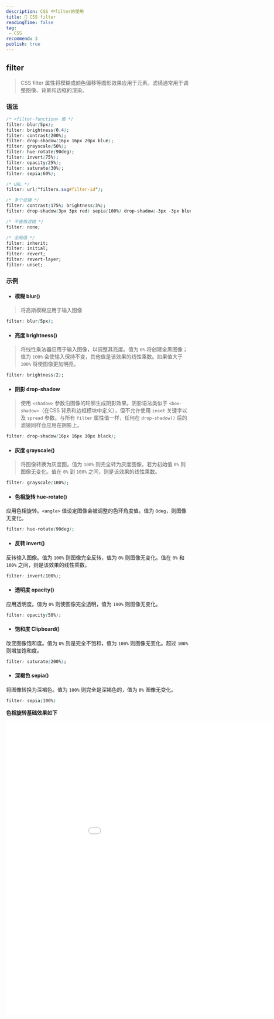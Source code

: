 ```yaml
---
description: CSS 中filter的使用
title: 🔧 CSS filter
readingTime: false
tag:
 - CSS
recommend: 3
publish: true
---
```


## filter

> CSS filter 属性将模糊或颜色偏移等图形效果应用于元素。滤镜通常用于调整图像、背景和边框的渲染。  

### 语法

```css
/* <filter-function> 值 */
filter: blur(5px);
filter: brightness(0.4);
filter: contrast(200%);
filter: drop-shadow(16px 16px 20px blue);
filter: grayscale(50%);
filter: hue-rotate(90deg);
filter: invert(75%);
filter: opacity(25%);
filter: saturate(30%);
filter: sepia(60%);

/* URL */
filter: url("filters.svg#filter-id");

/* 多个滤镜 */
filter: contrast(175%) brightness(3%);
filter: drop-shadow(3px 3px red) sepia(100%) drop-shadow(-3px -3px blue);

/* 不使用滤镜 */
filter: none;

/* 全局值 */
filter: inherit;
filter: initial;
filter: revert;
filter: revert-layer;
filter: unset;

```

### 示例

- #### **模糊** blur() 

> 将高斯模糊应用于输入图像

```css
filter: blur(5px);
```

- #### **亮度** brightness() 

> 将线性乘法器应用于输入图像，以调整其亮度。值为 `0%` 将创建全黑图像；值为 `100%` 会使输入保持不变，其他值是该效果的线性乘数。如果值大于 `100%` 将使图像更加明亮。

```css
filter: brightness(2);
```

- #### **阴影** drop-shadow

> 使用 `<shadow>` 参数沿图像的轮廓生成阴影效果。阴影语法类似于 `<box-shadow>`（在CSS 背景和边框模块中定义），但不允许使用 `inset` 关键字以及 `spread` 参数。与所有 `filter` 属性值一样，任何在 `drop-shadow()` 后的滤镜同样会应用在阴影上。

```css
filter: drop-shadow(16px 16px 10px black);
```

- #### 灰度 grayscale()

> 将图像转换为灰度图。值为 `100%` 则完全转为灰度图像，若为初始值 `0%` 则图像无变化。值在 `0%` 到 `100%` 之间，则是该效果的线性乘数。

```css
filter: grayscale(100%);
```

- #### 色相旋转 hue-rotate()

应用色相旋转。`<angle>` 值设定图像会被调整的色环角度值。值为 `0deg`，则图像无变化。

```css
filter: hue-rotate(90deg);
```

- #### 反转 invert()

反转输入图像。值为 `100%` 则图像完全反转，值为 `0%` 则图像无变化。值在 `0%` 和 `100%` 之间，则是该效果的线性乘数。

```css
filter: invert(100%);
```

- #### 透明度 opacity()

应用透明度。值为 `0%` 则使图像完全透明，值为 `100%` 则图像无变化。

```css
filter: opacity(50%);
```

- #### 饱和度 Clipboard()

改变图像饱和度。值为 `0%` 则是完全不饱和，值为 `100%` 则图像无变化。超过 `100%` 则增加饱和度。

```css
filter: saturate(200%);
```

- #### 深褐色 sepia()

将图像转换为深褐色。值为 `100%` 则完全是深褐色的，值为 `0%` 图像无变化。

```css
filter: sepia(100%)
```
**色相旋转基础效果如下**
<iframe width="1050" height="800" src="/my-blog/filter.html" style="border: 0"></iframe>



